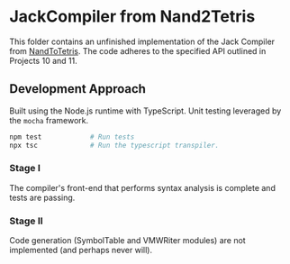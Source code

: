 JackCompiler from Nand2Tetris
=============================

This folder contains an unfinished implementation of the Jack Compiler from 
[NandToTetris](https://www.nand2tetris.org/).  The code adheres to the specified 
API outlined in Projects 10 and 11.

Development Approach
--------------------

Built using the Node.js runtime with TypeScript.  Unit testing leveraged by the 
`mocha` framework. 

```bash
npm test            # Run tests
npx tsc             # Run the typescript transpiler.
```

### Stage I

The compiler's front-end that performs syntax analysis is complete and tests are
passing.

### Stage II

Code generation (SymbolTable and VMWRiter modules) are not implemented (and 
perhaps never will).